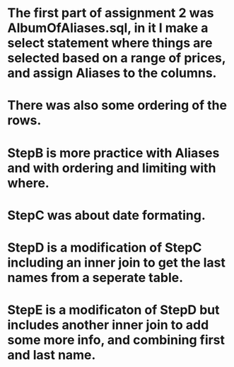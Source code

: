 # The first part of assignment 2 was AlbumOfAliases.sql, in it I make a select statement where things are selected based on a range of prices, and assign Aliases to the columns.
# There was also some ordering of the rows.
# StepB is more practice with Aliases and with ordering and limiting with where.
# StepC was about date formating.
# StepD is a modification of StepC including an inner join to get the last names from a seperate table.
# StepE is a modificaton of StepD but includes another inner join to add some more info, and combining first and last name.
